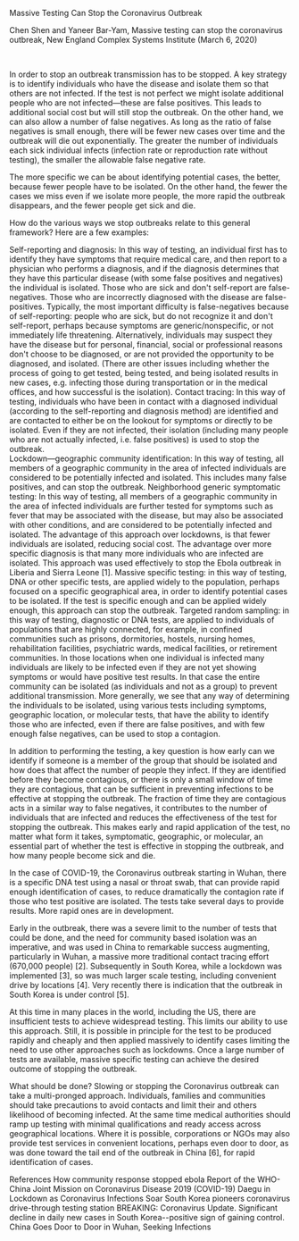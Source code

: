 Massive Testing Can Stop the Coronavirus Outbreak
‍

Chen Shen and Yaneer Bar-Yam, Massive testing can stop the coronavirus outbreak, New England Complex Systems Institute (March 6, 2020)

‍

In order to stop an outbreak transmission has to be stopped. A key strategy is to identify individuals who have the disease and isolate them so that others are not infected. If the test is not perfect we might isolate additional people who are not infected—these are false positives. This leads to additional social cost but will still stop the outbreak. On the other hand, we can also allow a number of false negatives. As long as the ratio of false negatives is small enough, there will be fewer new cases over time and the outbreak will die out exponentially. The greater the number of individuals each sick individual infects (infection rate or reproduction rate without testing), the smaller the allowable false negative rate.

The more specific we can be about identifying potential cases, the better, because fewer people have to be isolated. On the other hand, the fewer the cases we miss even if we isolate more people, the more rapid the outbreak disappears, and the fewer people get sick and die.

How do the various ways we stop outbreaks relate to this general framework? Here are a few examples:

Self-reporting and diagnosis: In this way of testing, an individual first has to identify they have symptoms that require medical care, and then report to a physician who performs a diagnosis, and if the diagnosis determines that they have this particular disease (with some false positives and negatives) the individual is isolated. Those who are sick and don't self-report are false-negatives. Those who are incorrectly diagnosed with the disease are false-positives. Typically, the most important difficulty is false-negatives because of self-reporting: people who are sick, but do not recognize it and don't self-report, perhaps because symptoms are generic/nonspecific, or not immediately life threatening. Alternatively, individuals may suspect they have the disease but for personal, financial, social or professional reasons don't choose to be diagnosed, or are not provided the opportunity to be diagnosed, and isolated. (There are other issues including whether the process of going to get tested, being tested, and being isolated results in new cases, e.g. infecting those during transportation or in the medical offices, and how successful is the isolation).
Contact tracing: In this way of testing, individuals who have been in contact with a diagnosed individual (according to the self-reporting and diagnosis method) are identified and are contacted to either be on the lookout for symptoms or directly to be isolated. Even if they are not infected, their isolation (including many people who are not actually infected, i.e. false positives) is used to stop the outbreak.  
Lockdown—geographic community identification: In this way of testing, all members of a geographic community in the area of infected individuals are considered to be potentially infected and isolated. This includes many false positives, and can stop the outbreak.
Neighborhood generic symptomatic testing: In this way of testing, all members of a geographic community in the area of infected individuals are further tested for symptoms such as fever that may be associated with the disease, but may also be associated with other conditions, and are considered to be potentially infected and isolated. The advantage of this approach over lockdowns, is that fewer individuals are isolated, reducing social cost. The advantage over more specific diagnosis is that many more individuals who are infected are isolated. This approach was used effectively to stop the Ebola outbreak in Liberia and Sierra Leone [1].
Massive specific testing: in this way of testing, DNA or other specific tests, are applied widely to the population, perhaps focused on a specific geographical area, in order to identify potential cases to be isolated. If the test is specific enough and can be applied widely enough, this approach can stop the outbreak.
Targeted random sampling: in this way of testing, diagnostic or DNA tests, are applied to individuals of populations that are highly connected, for example, in confined communities such as prisons, dormitories, hostels, nursing homes, rehabilitation facilities, psychiatric wards, medical facilities, or retirement communities. In those locations when one individual is infected many individuals are likely to be infected even if they are not yet showing symptoms or would have positive test results. In that case the entire community can be isolated (as individuals and not as a group) to prevent additional transmission.
More generally, we see that any way of determining the individuals to be isolated, using various tests including symptoms, geographic location, or molecular tests, that have the ability to identify those who are infected, even if there are false positives, and with few enough false negatives, can be used to stop a contagion.

In addition to performing the testing, a key question is how early can we identify if someone is a member of the group that should be isolated and how does that affect the number of people they infect. If they are identified before they become contagious, or there is only a small window of time they are contagious, that can be sufficient in preventing infections to be effective at stopping the outbreak. The fraction of time they are contagious acts in a similar way to false negatives, it contributes to the number of individuals that are infected and reduces the effectiveness of the test for stopping the outbreak. This makes early and rapid application of the test, no matter what form it takes, symptomatic, geographic, or molecular, an essential part of whether the test is effective in stopping the outbreak, and how many people become sick and die.

In the case of COVID-19, the Coronavirus outbreak starting in Wuhan, there is a specific DNA test using a nasal or throat swab, that can provide rapid enough identification of cases, to reduce dramatically the contagion rate if those who test positive are isolated. The tests take several days to provide results. More rapid ones are in development.

Early in the outbreak, there was a severe limit to the number of tests that could be done, and the need for community based isolation was an imperative, and was used in China to remarkable success augmenting, particularly in Wuhan, a massive more traditional contact tracing effort (670,000 people) [2]. Subsequently in South Korea, while a lockdown was implemented [3], so was much larger scale testing, including convenient drive by locations [4]. Very recently there is indication that the outbreak in South Korea is under control [5].

At this time in many places in the world, including the US, there are insufficient tests to achieve widespread testing. This limits our ability to use this approach. Still, it is possible in principle for the test to be produced rapidly and cheaply and then applied massively to identify cases limiting the need to use other approaches such as lockdowns. Once a large number of tests are available, massive specific testing can achieve the desired outcome of stopping the outbreak.

What should be done? Slowing or stopping the Coronavirus outbreak can take a multi-pronged approach. Individuals, families and communities should take precautions to avoid contacts and limit their and others likelihood of becoming infected. At the same time medical authorities should ramp up testing with minimal qualifications and ready access across geographical locations. Where it is possible, corporations or NGOs may also provide test services in convenient locations, perhaps even door to door, as was done toward the tail end of the outbreak in China [6], for rapid identification of cases.

References
How community response stopped ebola
Report of the WHO-China Joint Mission on Coronavirus Disease 2019 (COVID-19)
Daegu in Lockdown as Coronavirus Infections Soar
South Korea pioneers coronavirus drive-through testing station
BREAKING: Coronavirus Update. Significant decline in daily new cases in South Korea--positive sign of gaining control.
China Goes Door to Door in Wuhan, Seeking Infections
